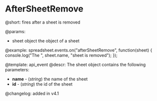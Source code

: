 AfterSheetRemove
=============

@short: fires after a sheet is removed
	
@params:
- sheet     object  the object of a sheet


@example:
spreadsheet.events.on("afterSheetRemove", function(sheet) {
    console.log("The ", sheet.name, "sheet is removed");
});


@template:	api_event
@descr:
The sheet object contains the following parameters:

- **name** - (*string*) the name of the sheet
- **id** - (*string*) the id of the sheet


@changelog: added in v4.1

